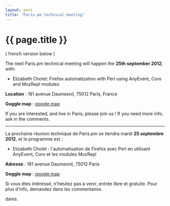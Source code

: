```yaml
---
layout: post
title: "Paris.pm technical meeting"
---
```


# {{ page.title }}

( french version below )

The next Paris.pm technical meeting will happen the **25th september 2012**, with:

* Elizabeth Cholet: Firefox automatization with Perl using AnyEvent, Coro and MozRepl modules

**Location** :
      181 avenue Daumesnil, 75012 Paris, France

**Goggle map** :
      [google map](http://goo.gl/OGUbI)

If you are interested, and live in Paris, please join us ! If you need more info, ask in the comments.

***

La prochaine réunion technique de Paris.pm se tiendra mardi **25 septembre 2012**, et le programme est :

* Elizabeth Cholet : l'automatisation de Firefox avec Perl en utilisant AnyEvent, Coro et les modules MozRepl

**Adresse** :
      181 avenue Daumesnil, 75012 Paris

**Goggle map** :
      [google map](http://goo.gl/OGUbI)

Si vous êtes intéressé, n'hésitez pas à venir, entrée libre et gratuite. Pour plus d'info, demandez dans les commentaires.

dams.
